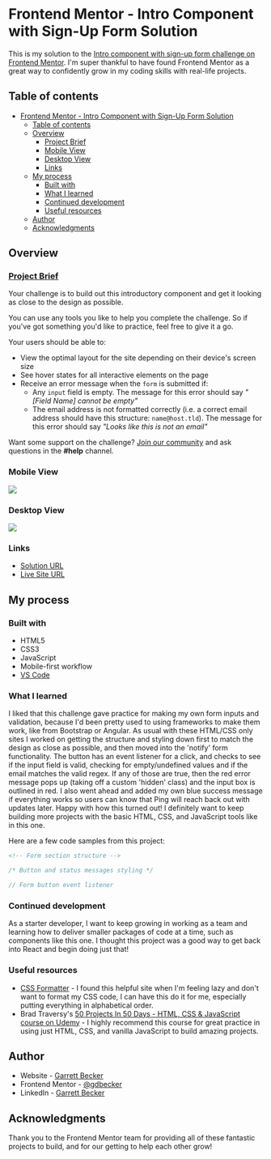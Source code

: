 # Frontend Mentor - Intro Component with Sign-Up Form Solution

This is my solution to the [Intro component with sign-up form challenge on Frontend Mentor](https://www.frontendmentor.io/challenges/intro-component-with-signup-form-5cf91bd49edda32581d28fd1). I'm super thankful to have found Frontend Mentor as a great way to confidently grow in my coding skills with real-life projects. 

## Table of contents

- [Frontend Mentor - Intro Component with Sign-Up Form Solution](#frontend-mentor---intro-component-with-sign-up-form-solution)
	- [Table of contents](#table-of-contents)
	- [Overview](#overview)
		- [Project Brief](#project-brief)
		- [Mobile View](#mobile-view)
		- [Desktop View](#desktop-view)
		- [Links](#links)
	- [My process](#my-process)
		- [Built with](#built-with)
		- [What I learned](#what-i-learned)
		- [Continued development](#continued-development)
		- [Useful resources](#useful-resources)
	- [Author](#author)
	- [Acknowledgments](#acknowledgments)

## Overview

### [Project Brief](./project%20brief/)

Your challenge is to build out this introductory component and get it looking as close to the design as possible.

You can use any tools you like to help you complete the challenge. So if you've got something you'd like to practice, feel free to give it a go.

Your users should be able to:

- View the optimal layout for the site depending on their device's screen size
- See hover states for all interactive elements on the page
- Receive an error message when the `form` is submitted if:
  - Any `input` field is empty. The message for this error should say *"[Field Name] cannot be empty"*
  - The email address is not formatted correctly (i.e. a correct email address should have this structure: `name@host.tld`). The message for this error should say *"Looks like this is not an email"*

Want some support on the challenge? [Join our community](https://www.frontendmentor.io/community) and ask questions in the **#help** channel.

### Mobile View

![](.)

### Desktop View

![](.)

### Links

- [Solution URL]()
- [Live Site URL](https://intro-component-sign-up-gdbecker.netlify.app/)

## My process

### Built with

- HTML5
- CSS3
- JavaScript
- Mobile-first workflow
- [VS Code](https://code.visualstudio.com)

### What I learned

I liked that this challenge gave practice for making my own form inputs and validation, because I'd been pretty used to using frameworks to make them work, like from Bootstrap or Angular. As usual with these HTML/CSS only sites I worked on getting the structure and styling down first to match the design as close as possible, and then moved into the 'notify' form functionality. The button has an event listener for a click, and checks to see if the input field is valid, checking for empty/undefined values and if the email matches the valid regex. If any of those are true, then the red error message pops up (taking off a custom 'hidden' class) and the input box is outlined in red. I also went ahead and added my own blue success message if everything works so users can know that Ping will reach back out with updates later. Happy with how this turned out! I definitely want to keep building more projects with the basic HTML, CSS, and JavaScript tools like in this one.

Here are a few code samples from this project:

```html
<!-- Form section structure -->

```

```css
/* Button and status messages styling */

```

```javascript
// Form button event listener

```

### Continued development

As a starter developer, I want to keep growing in working as a team and learning how to deliver smaller packages of code at a time, such as components like this one. I thought this project was a good way to get back into React and begin doing just that!

### Useful resources

- [CSS Formatter](http://www.lonniebest.com/FormatCSS/) - I found this helpful site when I'm feeling lazy and don't want to format my CSS code, I can have this do it for me, especially putting everything in alphabetical order.
- Brad Traversy's [50 Projects In 50 Days - HTML, CSS & JavaScript course on Udemy](https://www.udemy.com/course/50-projects-50-days/) - I highly recommend this course for great practice in using just HTML, CSS, and vanilla JavaScript to build amazing projects.

## Author

- Website - [Garrett Becker]()
- Frontend Mentor - [@gdbecker](https://www.frontendmentor.io/profile/gdbecker)
- LinkedIn - [Garrett Becker](https://www.linkedin.com/in/garrett-becker-923b4a106/)

## Acknowledgments

Thank you to the Frontend Mentor team for providing all of these fantastic projects to build, and for our getting to help each other grow!